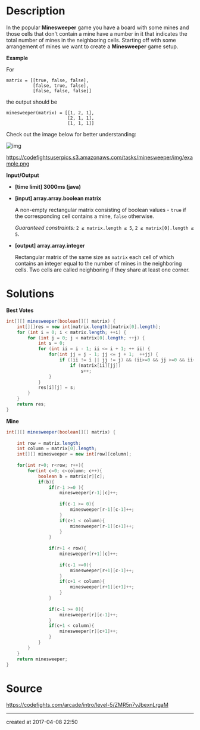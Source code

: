 # Description

In the popular **Minesweeper** game you have a board with some mines and those cells that don't contain a mine have a number in it that indicates the total number of mines in the neighboring cells. Starting off with some arrangement of mines we want to create a **Minesweeper** game setup.

**Example**

For

```
matrix = [[true, false, false],
          [false, true, false],
          [false, false, false]]

```

the output should be

```
minesweeper(matrix) = [[1, 2, 1],
                       [2, 1, 1],
                       [1, 1, 1]]       

```

Check out the image below for better understanding:

![img](https://codefightsuserpics.s3.amazonaws.com/tasks/minesweeper/img/example.png?_tm=1490636350838)

https://codefightsuserpics.s3.amazonaws.com/tasks/minesweeper/img/example.png

**Input/Output**

- **[time limit] 3000ms (java)**


- **[input] array.array.boolean matrix**

  A non-empty rectangular matrix consisting of boolean values - `true` if the corresponding cell contains a mine, `false` otherwise.

  *Guaranteed constraints:*
  `2 ≤ matrix.length ≤ 5`,
  `2 ≤ matrix[0].length ≤ 5`.

- **[output] array.array.integer**

  Rectangular matrix of the same size as `matrix` each cell of which contains an integer equal to the number of mines in the neighboring cells. Two cells are called neighboring if they share at least one corner.

# Solutions

**Best Votes**

``` java
int[][] minesweeper(boolean[][] matrix) {
    int[][]res = new int[matrix.length][matrix[0].length];
    for (int i = 0; i < matrix.length; ++i) {
        for (int j = 0; j < matrix[0].length; ++j) {
            int s = 0;
            for (int ii = i - 1; ii <= i + 1; ++ ii) {
                for(int jj = j - 1; jj <= j + 1;  ++jj) {
                    if ((ii != i || jj != j) && (ii>=0 && jj >=0 && ii<matrix.length && jj< matrix[0].length)) 
                        if (matrix[ii][jj])
                            s++;
                }
            }
            res[i][j] = s;            
        }
    }
    return res;
}
```

**Mine**

``` java
int[][] minesweeper(boolean[][] matrix) {
    
    int row = matrix.length;
    int column = matrix[0].length;
    int[][] minesweeper = new int[row][column];
    
    for(int r=0; r<row; r++){
        for(int c=0; c<column; c++){
            boolean b = matrix[r][c];
            if(b){                
                if(r-1 >=0 ){
                    minesweeper[r-1][c]++;
                    
                    if(c-1 >= 0){
                        minesweeper[r-1][c-1]++;
                    }
                    if(c+1 < column){
                        minesweeper[r-1][c+1]++;
                    }
                }
                
                if(r+1 < row){
                    minesweeper[r+1][c]++;
                    
                    if(c-1 >=0){
                        minesweeper[r+1][c-1]++;
                    }
                    if(c+1 < column){
                        minesweeper[r+1][c+1]++;
                    }
                }
                
                if(c-1 >= 0){
                    minesweeper[r][c-1]++;
                }                
                if(c+1 < column){
                    minesweeper[r][c+1]++;
                }
            }
        }
    }
    return minesweeper;
}
```

# Source

https://codefights.com/arcade/intro/level-5/ZMR5n7vJbexnLrgaM

---

created at 2017-04-08 22:50 